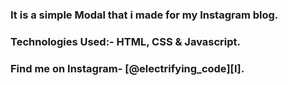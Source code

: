 ### It is a simple Modal that i made for my Instagram blog.


### Technologies Used:- HTML, CSS & Javascript.


### Find me on Instagram- [@electrifying_code][I].

[Instagram]: https://www.instagram.com/electrifying_codes